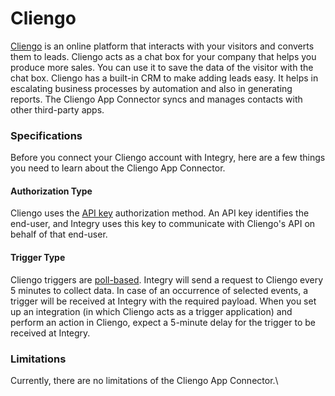 # Cliengo

[Cliengo](https://www.integry.io/apps/cliengo) is an online platform that interacts with your visitors and converts them to leads. Cliengo acts as a chat box for your company that helps you produce more sales. You can use it to save the data of the visitor with the chat box. Cliengo has a built-in CRM to make adding leads easy. It helps in escalating business processes by automation and also in generating reports. The Cliengo App Connector syncs and manages contacts with other third-party apps.&#x20;

### Specifications  <a href="#specifications-0-0" id="specifications-0-0"></a>

Before you connect your Cliengo account with Integry, here are a few things you need to learn about the Cliengo App Connector.&#x20;

#### Authorization Type  <a href="#authorization-type-0-1" id="authorization-type-0-1"></a>

Cliengo uses the [API key](https://support.integry.io/hc/en-us/articles/11112617800985-Authentication-Types-Supported-in-Integry) authorization method. An API key identifies the end-user, and Integry uses this key to communicate with Cliengo's API on behalf of that end-user.&#x20;

#### Trigger Type <a href="#trigger-type-0-2" id="trigger-type-0-2"></a>

Cliengo triggers are [poll-based](https://www.testpreptraining.com/tutorial/describe-polling-triggers-and-their-usage/). Integry will send a request to Cliengo every 5 minutes to collect data. In case of an occurrence of selected events, a trigger will be received at Integry with the required payload. When you set up an integration (in which Cliengo acts as a trigger application) and perform an action in Cliengo, expect a 5-minute delay for the trigger to be received at Integry.&#x20;

### Limitations <a href="#limitations-0-3" id="limitations-0-3"></a>

Currently, there are no limitations of the Cliengo App Connector.\
